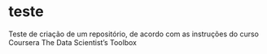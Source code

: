 teste
=====

Teste de criação de um repositório, de acordo com as instruções do curso Coursera The Data Scientist’s Toolbox
